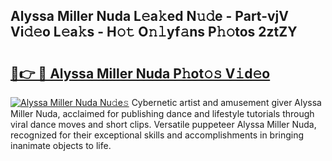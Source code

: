 ## Alyssa Miller Nuda L𝚎a𝚔ed N𝚞𝚍e - Part-vjV Vi𝚍𝚎o L𝚎a𝚔s - H𝚘𝚝 O𝚗𝚕yf𝚊ns P𝚑𝚘tos 2ztZY

# <h2><a href="http://kf61bi.oniu.top/?m=Alyssa+Miller+Nuda">🔗👉 🔴 Alyssa Miller Nuda P𝚑ot𝚘𝚜 V𝚒d𝚎o</a></h2>

[![Alyssa Miller Nuda Nu𝚍e𝚜](https://i.imgur.com/0qMVB7G.gif)](http://kf61bi.oniu.top/?m=Alyssa+Miller+Nuda)
Cybernetic artist and amusement giver Alyssa Miller Nuda, acclaimed for publishing dance and lifestyle tutorials through viral dance moves and short clips. Versatile puppeteer Alyssa Miller Nuda, recognized for their exceptional skills and accomplishments in bringing inanimate objects to life.  
